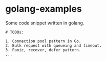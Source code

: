 # golang-examples
Some code snippet written in golang.

```
# TODOs:

1. Connection pool pattern in Go.
2. Bulk request with queueing and timeout.
3. Panic, recover, defer pattern.
...

```
